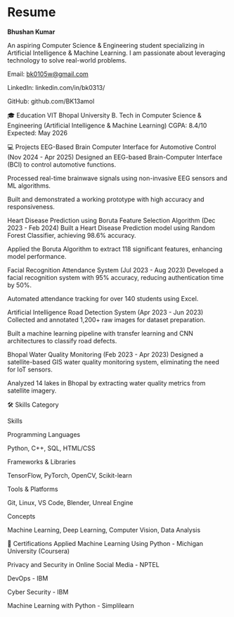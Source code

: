 # Resume
<B>Bhushan Kumar</B>

An aspiring Computer Science & Engineering student specializing in Artificial Intelligence & Machine Learning. I am passionate about leveraging technology to solve real-world problems.

Email: bk0105w@gmail.com

LinkedIn: linkedin.com/in/bk0313/

GitHub: github.com/BK13amol

🎓 Education
VIT Bhopal University
B. Tech in Computer Science & Engineering (Artificial Intelligence & Machine Learning)
CGPA: 8.4/10
Expected: May 2026

💻 Projects
EEG-Based Brain Computer Interface for Automotive Control (Nov 2024 - Apr 2025)
Designed an EEG-based Brain-Computer Interface (BCI) to control automotive functions.

Processed real-time brainwave signals using non-invasive EEG sensors and ML algorithms.

Built and demonstrated a working prototype with high accuracy and responsiveness.

Heart Disease Prediction using Boruta Feature Selection Algorithm (Dec 2023 - Feb 2024)
Built a Heart Disease Prediction model using Random Forest Classifier, achieving 98.6% accuracy.

Applied the Boruta Algorithm to extract 118 significant features, enhancing model performance.

Facial Recognition Attendance System (Jul 2023 - Aug 2023)
Developed a facial recognition system with 95% accuracy, reducing authentication time by 50%.

Automated attendance tracking for over 140 students using Excel.

Artificial Intelligence Road Detection System (Apr 2023 - Jun 2023)
Collected and annotated 1,200+ raw images for dataset preparation.

Built a machine learning pipeline with transfer learning and CNN architectures to classify road defects.

Bhopal Water Quality Monitoring (Feb 2023 - Apr 2023)
Designed a satellite-based GIS water quality monitoring system, eliminating the need for IoT sensors.

Analyzed 14 lakes in Bhopal by extracting water quality metrics from satellite imagery.

🛠️ Skills
Category

Skills

Programming Languages

Python, C++, SQL, HTML/CSS

Frameworks & Libraries

TensorFlow, PyTorch, OpenCV, Scikit-learn

Tools & Platforms

Git, Linux, VS Code, Blender, Unreal Engine

Concepts

Machine Learning, Deep Learning, Computer Vision, Data Analysis

📜 Certifications
Applied Machine Learning Using Python - Michigan University (Coursera)

Privacy and Security in Online Social Media - NPTEL

DevOps - IBM

Cyber Security - IBM

Machine Learning with Python - Simplilearn

